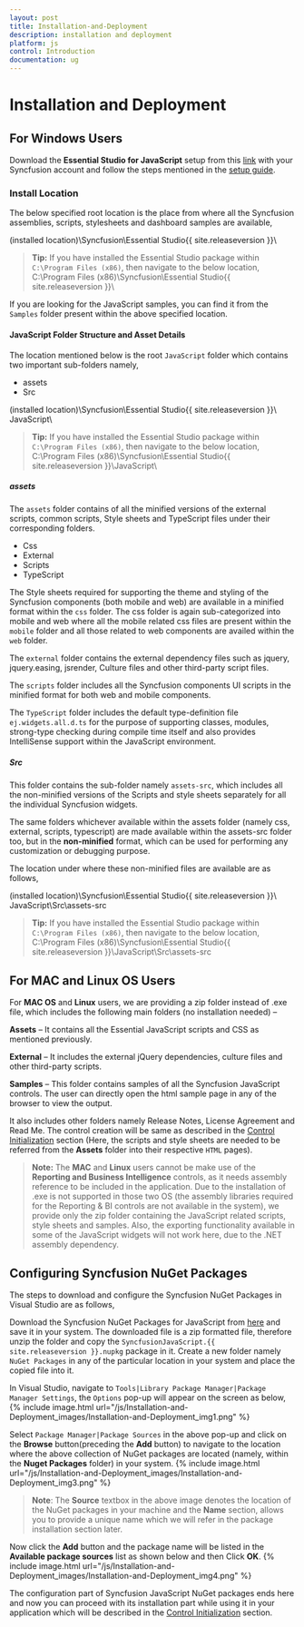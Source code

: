 ```yaml
---
layout: post
title: Installation-and-Deployment
description: installation and deployment
platform: js
control: Introduction
documentation: ug
---
```


# Installation and Deployment

## For Windows Users

Download the **Essential Studio for JavaScript** setup from this [link](http://www.syncfusion.com/downloads/javascript) with your Syncfusion account and follow the steps mentioned in the [setup guide](http://help.syncfusion.com/ug/common/index.html).

### Install Location

The below specified root location is the place from where all the Syncfusion assemblies, scripts, stylesheets and dashboard samples are available,

(installed location)\Syncfusion\Essential Studio\{{ site.releaseversion }}\

> **Tip:** If you have installed the Essential Studio package within `C:\Program Files (x86)`, then navigate to the below location,
> C:\Program Files (x86)</b>\Syncfusion\Essential Studio\{{ site.releaseversion }}\

If you are looking for the JavaScript samples, you can find it from the `Samples` folder present within the above specified location. 

#### JavaScript Folder Structure and Asset Details

The location mentioned below is the root `JavaScript` folder which contains two important sub-folders namely,

* assets
* Src

(installed location)\Syncfusion\Essential Studio\{{ site.releaseversion }}\ JavaScript\

> **Tip:** If you have installed the Essential Studio package within `C:\Program Files (x86)`, then navigate to the below location,
> C:\Program Files (x86)</b>\Syncfusion\Essential Studio\{{ site.releaseversion }}\JavaScript\

##### assets 

The `assets` folder contains of all the minified versions of the external scripts, common scripts, Style sheets and TypeScript files under their corresponding folders.

  * Css
  * External
  * Scripts
  * TypeScript

The Style sheets required for supporting the theme and styling of the Syncfusion components (both mobile and web) are available in a minified format within the `css` folder. The css folder is again sub-categorized into mobile and web where all the mobile related css files are present within the `mobile` folder and all those related to web components are availed within the `web` folder. 

The `external` folder contains the external dependency files such as jquery, jquery.easing, jsrender, Culture files and other third-party script files.



The `scripts` folder includes all the Syncfusion components UI scripts in the minified format for both web and mobile components. 



The `TypeScript` folder includes the default type-definition file `ej.widgets.all.d.ts` for the purpose of supporting classes, modules, strong-type checking during compile time itself and also provides IntelliSense support within the JavaScript environment.

##### Src

This folder contains the sub-folder namely `assets-src`, which includes all the non-minified versions of the Scripts and style sheets separately for all the individual Syncfusion widgets.

The same folders whichever available within the assets folder (namely css, external, scripts, typescript) are made available within the assets-src folder too, but in the **non-minified** format, which can be used for performing any customization or debugging purpose. 



The location under where these non-minified files are available are as follows,


(installed location)</b>\Syncfusion\Essential Studio\{{ site.releaseversion }}\ JavaScript\Src\assets-src

> **Tip:** If you have installed the Essential Studio package within `C:\Program Files (x86)`, then navigate to the below location,
> C:\Program Files (x86)</b>\Syncfusion\Essential Studio\{{ site.releaseversion }}\JavaScript\Src\assets-src


## For MAC and Linux OS Users

For **MAC OS** and **Linux** users, we are providing a zip folder instead of .exe file, which includes the following main folders (no installation needed) – 

**Assets** – It contains all the Essential JavaScript scripts and CSS as mentioned previously.

**External** – It includes the external jQuery dependencies, culture files and other third-party scripts.

**Samples** – This folder contains samples of all the Syncfusion JavaScript controls. The user can directly open the html sample page in any of the browser to view the output.

It also includes other folders namely Release Notes, License Agreement and Read Me. The control creation will be same as described in the [Control Initialization](/js/control-initialization) section (Here, the scripts and style sheets are needed to be referred from the **Assets** folder into their respective `HTML` pages).


>  **Note:** The **MAC** and **Linux** users cannot be make use of the **Reporting and Business Intelligence** controls, as it needs assembly reference to be included in the application. Due to the installation of .exe is not supported in those two OS (the assembly libraries required for the Reporting & BI controls are not available in the system), we provide only the zip folder containing the JavaScript related scripts, style sheets and samples. 
>  Also, the exporting functionality available in some of the JavaScript widgets will not work here, due to the .NET assembly dependency.


## Configuring Syncfusion NuGet Packages

The steps to download and configure the Syncfusion NuGet Packages in Visual Studio are as follows,

Download the Syncfusion NuGet Packages for JavaScript from [here](http://nuget.syncfusion.com/login) and save it in your system. The downloaded file is a zip formatted file, therefore unzip the folder and copy the `SyncfusionJavaScript.{{ site.releaseversion }}.nupkg` package in it. Create a new folder namely `NuGet Packages` in any of the particular location in your system and place the copied file into it.

In Visual Studio, navigate to `Tools|Library Package Manager|Package Manager Settings`, the `Options` pop-up will appear on the screen as below,
{% include image.html url="/js/Installation-and-Deployment_images/Installation-and-Deployment_img1.png" %}

Select `Package Manager|Package Sources` in the above pop-up and click on the **Browse** button(preceding the **Add** button) to navigate to the location where the above collection of NuGet packages are located (namely, within the **Nuget Packages** folder) in your system.
{% include image.html url="/js/Installation-and-Deployment_images/Installation-and-Deployment_img3.png" %}

>  **Note**: The **Source** textbox in the above image denotes the location of the NuGet packages in your machine and the **Name** section, allows you to provide a unique name which we will refer in the package installation section later.

Now click the **Add** button and the package name will be listed in the **Available package sources** list as shown below and then Click **OK**.
{% include image.html url="/js/Installation-and-Deployment_images/Installation-and-Deployment_img4.png" %}

The configuration part of Syncfusion JavaScript NuGet packages ends here and now you can proceed with its installation part while using it in your application which will be described in the [Control Initialization](/js/control-initialization#configuring-and-installing-nuget-into-your-project) section.

